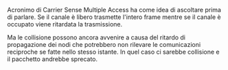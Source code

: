 Acronimo di Carrier Sense Multiple Access ha come idea di ascoltare prima di parlare. Se il canale è libero trasmette l'intero frame mentre se il canale è occupato viene ritardata la trasmissione.

Ma le collisione possono ancora avvenire a causa del ritardo di propagazione dei nodi che potrebbero non rilevare le comunicazioni reciproche se fatte nello stesso istante.
In quel caso ci sarebbe collisione e il pacchetto andrebbe sprecato. 